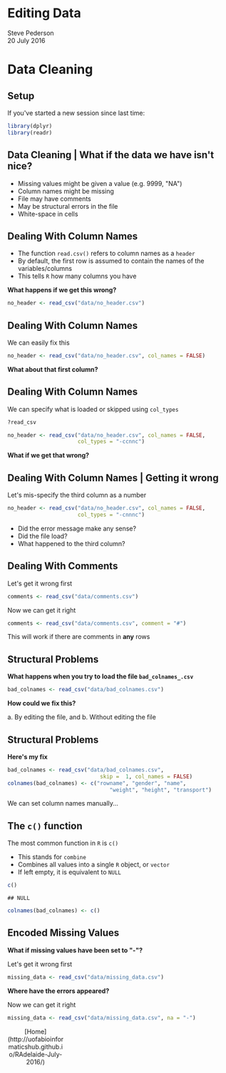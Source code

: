 # Editing Data
Steve Pederson  
20 July 2016  



# Data Cleaning

## Setup

If you've started a new session since last time:


```r
library(dplyr)
library(readr)
```


## Data Cleaning | What if the data we have isn't nice?

- Missing values might be given a value (e.g. 9999, "NA")
- Column names might be missing
- File may have comments
- May be structural errors in the file
- White-space in cells

## Dealing With Column Names

- The function `read.csv()` refers to column names as a `header`
- By default, the first row is assumed to contain the names of the variables/columns
- This tells `R` how many columns you have

__What happens if we get this wrong?__


```r
no_header <- read_csv("data/no_header.csv")
```

## Dealing With Column Names

We can easily fix this


```r
no_header <- read_csv("data/no_header.csv", col_names = FALSE)
```

__What about that first column?__

## Dealing With Column Names

We can specify what is loaded or skipped using `col_types`


```r
?read_csv
```


```r
no_header <- read_csv("data/no_header.csv", col_names = FALSE,
                      col_types = "-ccnnc")
```

__What if we get that wrong?__

## Dealing With Column Names | Getting it wrong

Let's mis-specify the third column as a number


```r
no_header <- read_csv("data/no_header.csv", col_names = FALSE,
                      col_types = "-cnnnc")
```

- Did the error message make any sense?
- Did the file load?
- What happened to the third column?

## Dealing With Comments

Let's get it wrong first


```r
comments <- read_csv("data/comments.csv")
```

Now we can get it right


```r
comments <- read_csv("data/comments.csv", comment = "#")
```

This will work if there are comments in __any__ rows

## Structural Problems

**What happens when you try to load the file `bad_colnames_.csv`**


```r
bad_colnames <- read_csv("data/bad_colnames.csv")
```

__How could we fix this?__

a. By editing the file, and 
b. Without editing the file

## Structural Problems

__Here's my fix__


```r
bad_colnames <- read_csv("data/bad_colnames.csv", 
                             skip =  1, col_names = FALSE)
colnames(bad_colnames) <- c("rowname", "gender", "name",
                                "weight", "height", "transport")
```

We can set column names manually...

## The `c()` function

The most common function in `R` is `c()`

- This stands for `combine`
- Combines all values into a single `R` object, or `vector`
- If left empty, it is equivalent to `NULL`


```r
c()
```

```
## NULL
```

```r
colnames(bad_colnames) <- c()
```

## Encoded Missing Values

__What if missing values have been set to "-"?__

Let's get it wrong first


```r
missing_data <- read_csv("data/missing_data.csv")
```

__Where have the errors appeared?__

Now we can get it right


```r
missing_data <- read_csv("data/missing_data.csv", na = "-")
```
<div class="footer" style="text-align:center;width:25%">
[Home](http://uofabioinformaticshub.github.io/RAdelaide-July-2016/)
</div>
